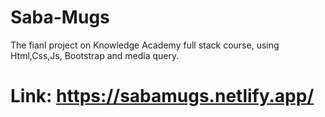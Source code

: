 # Saba-Mugs
The fianl project on Knowledge Academy full stack course, using Html,Css,Js, Bootstrap and media query.
# Link: https://sabamugs.netlify.app/
